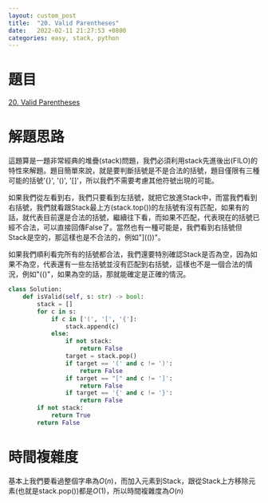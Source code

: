 ```yaml
---
layout: custom_post
title:  "20. Valid Parentheses"
date:   2022-02-11 21:27:53 +0800
categories: easy, stack, python
---
```


# 題目

[20. Valid Parentheses
](https://leetcode.com/problems/valid-parentheses/)

# 解題思路

這題算是一題非常經典的堆疊(stack)問題，我們必須利用stack先進後出(FILO)的特性來解題。題目簡單來說，就是要判斷括號是不是合法的括號，題目僅限有三種可能的括號'{}', '()', '[]'，所以我們不需要考慮其他符號出現的可能。

如果我們從左看到右，我們只要看到左括號，就把它放進Stack中，而當我們看到右括號，我們就看跟Stack最上方(stack.top())的左括號有沒有匹配，如果有的話，就代表目前還是合法的括號，繼續往下看，而如果不匹配，代表現在的括號已經不合法，可以直接回傳False了。當然也有一種可能是，我們看到右括號但Stack是空的，那這樣也是不合法的，例如"](())"。

如果我們順利看完所有的括號都合法，我們還要特別確認Stack是否為空，因為如果不為空，代表還有一些左括號並沒有匹配到右括號，這樣也不是一個合法的情況，例如"(()"，如果為空的話，那就能確定是正確的情況。


```python
class Solution:
    def isValid(self, s: str) -> bool:
        stack = []
        for c in s:
            if c in ['(', '[', '{']:
                stack.append(c)
            else:
                if not stack:
                    return False
                target = stack.pop()
                if target == '(' and c != ')':
                    return False
                if target == "[" and c != ']':
                    return False
                if target == '{' and c != '}':
                    return False
        if not stack:
            return True
        return False

```

# 時間複雜度

基本上我們要看過整個字串為$O(n)$，而加入元素到Stack，跟從Stack上方移除元素(也就是stack.pop())都是$O(1)$，所以時間複雜度為$O(n)$